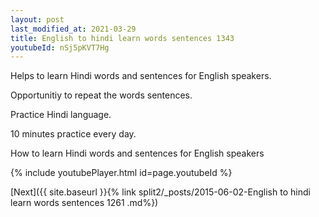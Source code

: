 ```yaml
---
layout: post
last_modified_at: 2021-03-29
title: English to hindi learn words sentences 1343 
youtubeId: nSj5pKVT7Hg
---
```

 
 
Helps to learn Hindi words and sentences for English speakers.

Opportunitiy to repeat the words sentences. 

Practice Hindi language. 
 
10 minutes practice every day. 
 
How to learn Hindi words and sentences for English speakers 
 
{% include youtubePlayer.html id=page.youtubeId %}
 
 
[Next]({{ site.baseurl }}{% link  split2/_posts/2015-06-02-English to hindi learn words sentences 1261 .md%})
 
